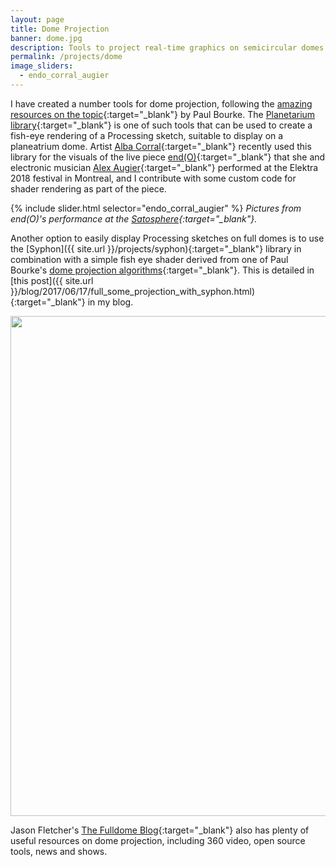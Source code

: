 ```yaml
---
layout: page
title: Dome Projection
banner: dome.jpg
description: Tools to project real-time graphics on semicircular domes
permalink: /projects/dome
image_sliders:
  - endo_corral_augier
---
```


I have created a number tools for dome projection, following the [amazing resources on the topic](http://paulbourke.net/dome/){:target="_blank"} by Paul Bourke. The [Planetarium library](http://processing.andrescolubri.net/libraries/planetarium/){:target="_blank"} is one of such tools that can be used to create a fish-eye rendering of a Processing sketch, suitable to display on a planeatrium dome. Artist [Alba Corral](https://blog.albagcorral.com/){:target="_blank"} recently used this library for the visuals of the live piece [end(O)](https://www.elektramontreal.ca/augier-corral-endo){:target="_blank"} that she and electronic musician [Alex Augier](http://www.alexaugier.com/){:target="_blank"} performed at the Elektra 2018 festival in Montreal, and I contribute with some custom code for shader rendering as part of the piece.


{% include slider.html selector="endo_corral_augier" %}
*Pictures from end(O)'s performance at the [Satosphere](https://sat.qc.ca/en/satosphere){:target="_blank"}.*

Another option to easily display Processing sketches on full domes is to use the [Syphon]({{ site.url }}/projects/syphon){:target="_blank"} library in combination with a simple fish eye shader derived from one of Paul Bourke's [dome projection algorithms](http://paulbourke.net/dome/fisheye/){:target="_blank"}. This is detailed in [this post]({{ site.url }}/blog/2017/06/17/full_some_projection_with_syphon.html){:target="_blank"} in my blog.

<img width="800" src="{{ site.url}}/assets/posts/fulldome_syphon/hayden-fulldome-processing.jpg" style="background:none; border:none; box-shadow:none"/>

Jason Fletcher's [The Fulldome Blog](https://thefulldomeblog.com/){:target="_blank"} also has plenty of useful resources on dome projection, including 360 video, open source tools, news and shows. 
